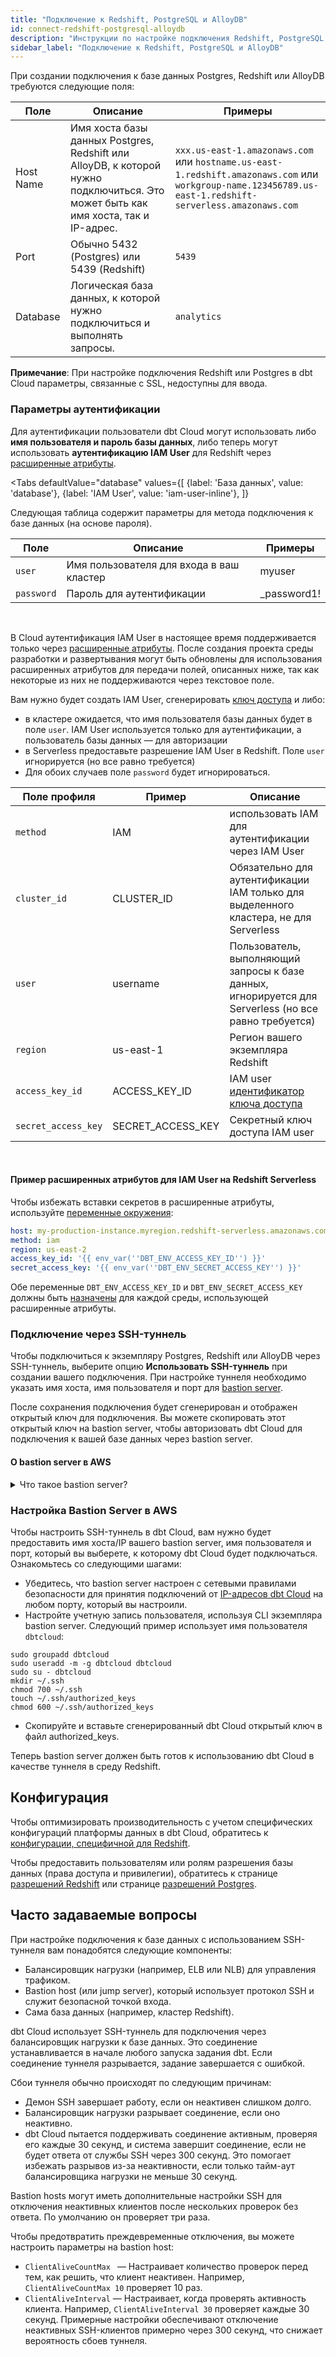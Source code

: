 ```yaml
---
title: "Подключение к Redshift, PostgreSQL и AlloyDB"
id: connect-redshift-postgresql-alloydb
description: "Инструкции по настройке подключения Redshift, PostgreSQL и AlloyDB к dbt Cloud"
sidebar_label: "Подключение к Redshift, PostgreSQL и AlloyDB"
---
```


При создании подключения к базе данных Postgres, Redshift или AlloyDB требуются следующие поля:

| Поле | Описание | Примеры |
| ----- | ----------- | -------- |
| Host Name | Имя хоста базы данных Postgres, Redshift или AlloyDB, к которой нужно подключиться. Это может быть как имя хоста, так и IP-адрес. | `xxx.us-east-1.amazonaws.com` или `hostname.us-east-1.redshift.amazonaws.com` или `workgroup-name.123456789.us-east-1.redshift-serverless.amazonaws.com` |
| Port | Обычно 5432 (Postgres) или 5439 (Redshift) | `5439` |
| Database | Логическая база данных, к которой нужно подключиться и выполнять запросы. | `analytics` |

**Примечание**: При настройке подключения Redshift или Postgres в dbt Cloud параметры, связанные с SSL, недоступны для ввода.

<Lightbox src="/img/docs/dbt-cloud/cloud-configuring-dbt-cloud/postgres-redshift-connection.png" width="70%" title="Настройка подключения к Redshift"/>

### Параметры аутентификации

Для аутентификации пользователи dbt Cloud могут использовать либо **имя пользователя и пароль базы данных**, либо теперь могут использовать **аутентификацию IAM User** для Redshift через [расширенные атрибуты](/docs/dbt-cloud-environments#extended-attributes).

<Tabs
  defaultValue="database"
  values={[
    {label: 'База данных', value: 'database'},
    {label: 'IAM User', value: 'iam-user-inline'},
  ]}
>

<TabItem value="database">

Следующая таблица содержит параметры для метода подключения к базе данных (на основе пароля).

| Поле | Описание | Примеры |
| ------------- | ------- | ------------ |
| `user`   | Имя пользователя для входа в ваш кластер | myuser |
| `password`  | Пароль для аутентификации  | _password1! |

<br/>

</TabItem>

<TabItem value="iam-user-inline">

В Cloud аутентификация IAM User в настоящее время поддерживается только через [расширенные атрибуты](/docs/dbt-cloud-environments#extended-attributes). После создания проекта среды разработки и развертывания могут быть обновлены для использования расширенных атрибутов для передачи полей, описанных ниже, так как некоторые из них не поддерживаются через текстовое поле.

Вам нужно будет создать IAM User, сгенерировать [ключ доступа](https://docs.aws.amazon.com/IAM/latest/UserGuide/id_credentials_access-keys.html#Using_CreateAccessKey) и либо:
- в кластере ожидается, что имя пользователя базы данных будет в поле `user`. IAM User используется только для аутентификации, а пользователь базы данных — для авторизации
- в Serverless предоставьте разрешение IAM User в Redshift. Поле `user` игнорируется (но все равно требуется)
- Для обоих случаев поле `password` будет игнорироваться.

| Поле профиля | Пример | Описание |
| ------------- | ------- | ------------ |
| `method` |IAM| использовать IAM для аутентификации через IAM User |
| `cluster_id` | CLUSTER_ID| Обязательно для аутентификации IAM только для выделенного кластера, не для Serverless |
| `user`   | username | Пользователь, выполняющий запросы к базе данных, игнорируется для Serverless (но все равно требуется) |
| `region`  | us-east-1 | Регион вашего экземпляра Redshift | 
| `access_key_id` | ACCESS_KEY_ID | IAM user [идентификатор ключа доступа](https://docs.aws.amazon.com/IAM/latest/UserGuide/id_credentials_access-keys.html#Using_CreateAccessKey) |
| `secret_access_key` | SECRET_ACCESS_KEY | Секретный ключ доступа IAM user |

<br/>

#### Пример расширенных атрибутов для IAM User на Redshift Serverless

Чтобы избежать вставки секретов в расширенные атрибуты, используйте [переменные окружения](/docs/build/environment-variables#handling-secrets):

<File name='~/.dbt/profiles.yml'>

```yaml
host: my-production-instance.myregion.redshift-serverless.amazonaws.com
method: iam
region: us-east-2
access_key_id: '{{ env_var(''DBT_ENV_ACCESS_KEY_ID'') }}'
secret_access_key: '{{ env_var(''DBT_ENV_SECRET_ACCESS_KEY'') }}'
```

</File>

Обе переменные `DBT_ENV_ACCESS_KEY_ID` и `DBT_ENV_SECRET_ACCESS_KEY` должны быть [назначены](/docs/build/environment-variables) для каждой среды, использующей расширенные атрибуты.

</TabItem>

</Tabs>


### Подключение через SSH-туннель

Чтобы подключиться к экземпляру Postgres, Redshift или AlloyDB через SSH-туннель, выберите опцию **Использовать SSH-туннель** при создании вашего подключения. При настройке туннеля необходимо указать имя хоста, имя пользователя и порт для [bastion server](#about-the-bastion-server-in-aws).

После сохранения подключения будет сгенерирован и отображен открытый ключ для подключения. Вы можете скопировать этот открытый ключ на bastion server, чтобы авторизовать dbt Cloud для подключения к вашей базе данных через bastion server.

<Lightbox src="/img/docs/dbt-cloud/cloud-configuring-dbt-cloud/postgres-redshift-ssh-tunnel.png" width="70%" title="Сгенерированный открытый ключ для подключения к Redshift"/>

#### О bastion server в AWS

<details>
  <summary>Что такое bastion server?</summary>
  <div>
    <div>
      Bastion server в <a href="https://aws.amazon.com/blogs/security/how-to-record-ssh-sessions-established-through-a-bastion-host/">Amazon Web Services (AWS)</a> — это хост, который позволяет dbt Cloud открывать SSH-соединение. 
      
      <br></br>
    
      dbt Cloud отправляет только запросы и не передает большие объемы данных. Это означает, что bastion server может работать на экземпляре AWS любого размера, например, t2.small или t2.micro.<br></br><br></br>
    
      Убедитесь, что местоположение экземпляра находится в той же виртуальной частной сети (VPC), что и экземпляр Redshift, и настройте группу безопасности для bastion server, чтобы обеспечить возможность подключения к порту хранилища данных.
    </div>
  </div>
</details>


### Настройка Bastion Server в AWS

Чтобы настроить SSH-туннель в dbt Cloud, вам нужно будет предоставить имя хоста/IP вашего bastion server, имя пользователя и порт, который вы выберете, к которому dbt Cloud будет подключаться. Ознакомьтесь со следующими шагами:

- Убедитесь, что bastion server настроен с сетевыми правилами безопасности для принятия подключений от [IP-адресов dbt Cloud](/docs/cloud/about-cloud/access-regions-ip-addresses) на любом порту, который вы настроили.
- Настройте учетную запись пользователя, используя CLI экземпляра bastion server. Следующий пример использует имя пользователя `dbtcloud`:
    
```shell
sudo groupadd dbtcloud
sudo useradd -m -g dbtcloud dbtcloud
sudo su - dbtcloud
mkdir ~/.ssh
chmod 700 ~/.ssh
touch ~/.ssh/authorized_keys
chmod 600 ~/.ssh/authorized_keys
```  

- Скопируйте и вставьте сгенерированный dbt Cloud открытый ключ в файл authorized_keys.

Теперь bastion server должен быть готов к использованию dbt Cloud в качестве туннеля в среду Redshift.


## Конфигурация

Чтобы оптимизировать производительность с учетом специфических конфигураций платформы данных в dbt Cloud, обратитесь к [конфигурации, специфичной для Redshift](/reference/resource-configs/redshift-configs).

Чтобы предоставить пользователям или ролям разрешения базы данных (права доступа и привилегии), обратитесь к странице [разрешений Redshift](/reference/database-permissions/redshift-permissions) или странице [разрешений Postgres](/reference/database-permissions/postgres-permissions).

## Часто задаваемые вопросы

<DetailsToggle alt_header="Ошибка базы данных - не удалось подключиться к серверу: время ожидания соединения">
При настройке подключения к базе данных с использованием SSH-туннеля вам понадобятся следующие компоненты:

- Балансировщик нагрузки (например, ELB или NLB) для управления трафиком.
- Bastion host (или jump server), который использует протокол SSH и служит безопасной точкой входа.
- Сама база данных (например, кластер Redshift).

dbt Cloud использует SSH-туннель для подключения через балансировщик нагрузки к базе данных. Это соединение устанавливается в начале любого запуска задания dbt. Если соединение туннеля разрывается, задание завершается с ошибкой.

Сбои туннеля обычно происходят по следующим причинам:

- Демон SSH завершает работу, если он неактивен слишком долго.
- Балансировщик нагрузки разрывает соединение, если оно неактивно.
- dbt Cloud пытается поддерживать соединение активным, проверяя его каждые 30 секунд, и система завершит соединение, если не будет ответа от службы SSH через 300 секунд. Это помогает избежать разрывов из-за неактивности, если только тайм-аут балансировщика нагрузки не меньше 30 секунд.

Bastion hosts могут иметь дополнительные настройки SSH для отключения неактивных клиентов после нескольких проверок без ответа. По умолчанию он проверяет три раза.

Чтобы предотвратить преждевременные отключения, вы можете настроить параметры на bastion host:

- `ClientAliveCountMax ` &mdash; Настраивает количество проверок перед тем, как решить, что клиент неактивен. Например, `ClientAliveCountMax 10` проверяет 10 раз.
- `ClientAliveInterval` &mdash; Настраивает, когда проверять активность клиента. Например, `ClientAliveInterval 30` проверяет каждые 30 секунд.
Примерные настройки обеспечивают отключение неактивных SSH-клиентов примерно через 300 секунд, что снижает вероятность сбоев туннеля.

</DetailsToggle>